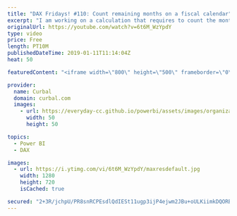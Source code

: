 ```yaml
---
title: "DAX Fridays! #110: Count remaining months on a fiscal calendar"
excerpt: "I am working on a calculation that requires to count the months remaining on the year for a fiscal calendar and I am sharing some possible solutions with you.  As always, there is more that one way to Rome, so feel free to share your alternative solutions!  Keynotes: 1. Calculate current month in standard"
originalUrl: https://youtube.com/watch?v=6t6M_WzYpdY
type: video
price: Free
length: PT10M
publishedDateTime: 2019-01-11T11:14:04Z
heat: 50

featuredContent: "<iframe width=\"800\" height=\"500\" frameborder=\"0\" src=\"https://www.youtube.com/embed/6t6M_WzYpdY\" allow=\"accelerometer; autoplay; encrypted-media; gyroscope; picture-in-picture\" allowfullscreen></iframe>"

provider:
  name: Curbal
  domain: curbal.com
  images:
    - url: https://everyday-cc.github.io/powerbi/assets/images/organizations/curbal.com-50x50.jpg
      width: 50
      height: 50

topics:
  - Power BI
  - DAX

images:
  - url: https://i.ytimg.com/vi/6t6M_WzYpdY/maxresdefault.jpg
    width: 1280
    height: 720
    isCached: true

secured: "2+3R/jchpU/PR8snRCPEsdlQdIESt11ugp3ijP4ejwm2JBu+oULKiimkDQORBIAhVxsJL34AvZb5QEUWAmhXVrF9vuKkPOuvsGtOPdTesipiQ2igBTeBkAMghZcSkC4Qb69bV76MODs7C8cZfxyJKzvtuvLerXtPxIkM6orq6Fc23ZKC6HxuEYEsjjic2QgSm4g2jbpovrstUGhOuuboJx1Itgqg/J+uM+NxZ/3xJAVY3FdI7A4Z+RPx8QvtUbNei4XwbhqE4rx2JS7xvhR1ukg8xRYZJqi3DX74dul7ONYWvJVbJzXH8/1OK5IPypiqEIqknfw2EB95Ojt6yY7gTI39/ARSaG3QC9v2TS5G8963h7oYE+JhCU2Vxlx4Gx3m1qP8YLGh/upPdLhtYlvPG9Tu97eeQ7IZ19z4/XtUcXU=;2v0j8AAqvE5S3fTkj5aC+w=="
---
```


